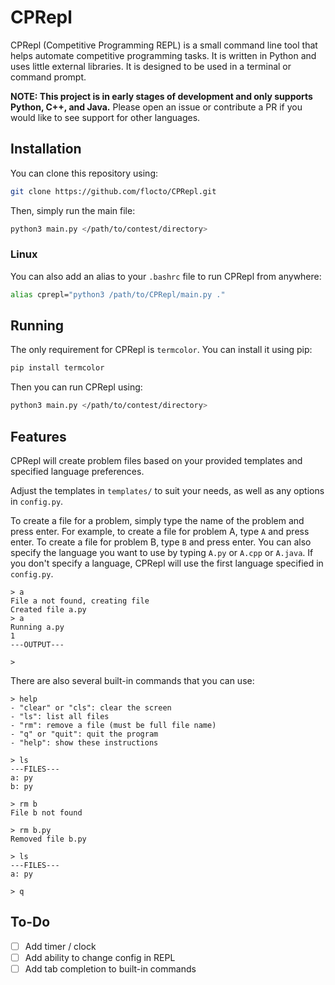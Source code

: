 # CPRepl

CPRepl (Competitive Programming REPL) is a small command line tool that helps automate competitive programming tasks. It is written in Python and uses little external libraries. It is designed to be used in a terminal or command prompt.

**NOTE: This project is in early stages of development and only supports Python, C++, and Java.**
Please open an issue or contribute a PR if you would like to see support for other languages.

## Installation
You can clone this repository using:
```bash
git clone https://github.com/flocto/CPRepl.git
```

Then, simply run the main file:
```bash
python3 main.py </path/to/contest/directory>
```

### Linux
You can also add an alias to your `.bashrc` file to run CPRepl from anywhere:
```bash
alias cprepl="python3 /path/to/CPRepl/main.py ."
```

## Running
The only requirement for CPRepl is `termcolor`. You can install it using pip:
```bash
pip install termcolor
```

Then you can run CPRepl using:
```bash
python3 main.py </path/to/contest/directory>
```

## Features
CPRepl will create problem files based on your provided templates and specified language preferences. 

Adjust the templates in `templates/` to suit your needs, as well as any options in `config.py`.

To create a file for a problem, simply type the name of the problem and press enter. For example, to create a file for problem A, type `A` and press enter. To create a file for problem B, type `B` and press enter.
You can also specify the language you want to use by typing `A.py` or `A.cpp` or `A.java`. If you don't specify a language, CPRepl will use the first language specified in `config.py`.

```text
> a
File a not found, creating file
Created file a.py
> a
Running a.py
1
---OUTPUT---

>
```

There are also several built-in commands that you can use:
```text
> help
- "clear" or "cls": clear the screen
- "ls": list all files
- "rm": remove a file (must be full file name)
- "q" or "quit": quit the program
- "help": show these instructions

> ls
---FILES---
a: py
b: py

> rm b
File b not found

> rm b.py
Removed file b.py

> ls
---FILES---
a: py

> q
```

## To-Do
- [ ] Add timer / clock 
- [ ] Add ability to change config in REPL
- [ ] Add tab completion to built-in commands